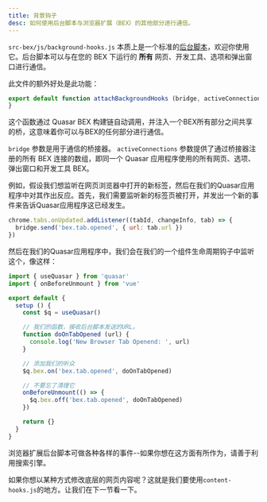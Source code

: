 ```yaml
---
title: 背景钩子
desc: 如何使用后台脚本与浏览器扩展（BEX）的其他部分进行通信。
---
```


`src-bex/js/background-hooks.js` 本质上是一个标准的[后台脚本](https://developer.chrome.com/extensions/background_pages)，欢迎你使用它。后台脚本可以与在您的 BEX 下运行的 **所有** 网页、开发工具、选项和弹出窗口进行通信。

此文件的额外好处是此功能：

```js
export default function attachBackgroundHooks (bridge, activeConnections) {
}
```

这个函数通过 Quasar BEX 构建链自动调用，并注入一个BEX所有部分之间共享的桥，这意味着你可以与BEX的任何部分进行通信。

`bridge` 参数是用于通信的桥接器。 `activeConnections` 参数提供了通过桥接器注册的所有 BEX 连接的数组，即同一个 Quasar 应用程序使用的所有网页、选项、弹出窗口和开发工具 BEX。

例如，假设我们想监听在网页浏览器中打开的新标签，然后在我们的Quasar应用程序中对其作出反应。首先，我们需要监听新的标签页被打开，并发出一个新的事件来告诉Quasar应用程序这已经发生。

```js
chrome.tabs.onUpdated.addListener((tabId, changeInfo, tab) => {
  bridge.send('bex.tab.opened', { url: tab.url })
})
```

然后在我们的Quasar应用程序中，我们会在我们的一个组件生命周期钩子中监听这个，像这样：

```js
import { useQuasar } from 'quasar'
import { onBeforeUnmount } from 'vue'

export default {
  setup () {
    const $q = useQuasar()

    // 我们的函数，接收后台脚本发送的URL。
    function doOnTabOpened (url) {
      console.log('New Browser Tab Openend: ', url)
    }

    // 添加我们的听众
    $q.bex.on('bex.tab.opened', doOnTabOpened)

    // 不要忘了清理它
    onBeforeUnmount(() => {
      $q.bex.off('bex.tab.opened', doOnTabOpened)
    })

    return {}
  }
}
```

浏览器扩展后台脚本可做各种各样的事件--如果你想在这方面有所作为，请善于利用搜索引擎。

如果你想以某种方式修改底层的网页内容呢？这就是我们要使用`content-hooks.js`的地方。让我们在下一节看一下。
